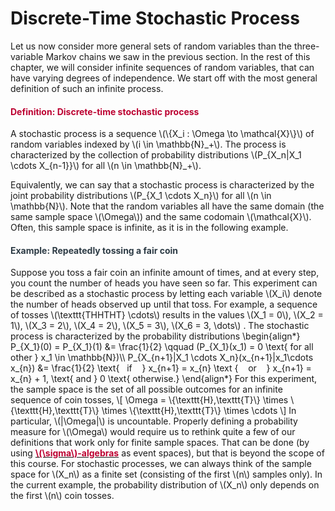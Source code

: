 # Discrete-Time Stochastic Process

<p>Let us now consider more general sets of random variables than the three-variable Markov chains we saw in the previous section. In the rest of this chapter, we will consider infinite sequences of random variables, that can have varying degrees of independence. We start off with the most general definition of such an infinite process.</p>
<div class="content-box pad-box-mini border border-trbl border-round">
<h4 style="color: #bc0031;"><strong>Definition: Discrete-time stochastic process</strong></h4>
A stochastic process is a sequence \(\{X_i : \Omega \to \mathcal{X}\}\) of random variables indexed by \(i \in \mathbb{N}_+\). The process is characterized by the collection of probability distributions \(P_{X_n|X_1 \cdots X_{n-1}}\) for all \(n \in \mathbb{N}_+\).</div>
<p>Equivalently, we can say that a stochastic process is characterized by the joint probability distributions \(P_{X_1 \cdots X_n}\) for all \(n \in \mathbb{N}\). Note that the random variables all have the same domain (the same sample space \(\Omega\)) and the same codomain \(\mathcal{X}\). Often, this sample space is infinite, as it is in the following example.</p>
<div class="content-box pad-box-mini border border-trbl border-round">
<h4 style="color: #2d3b45;"><strong>Example: Repeatedly tossing a fair coin</strong></h4>
Suppose you toss a fair coin an infinite amount of times, and at every step, you count the number of heads you have seen so far. This experiment can be described as a stochastic process by letting each variable \(X_i\) denote the number of heads observed up until that toss. For example, a sequence of tosses \(\texttt{THHTHT} \cdots\) results in the values \(X_1 = 0\), \(X_2 = 1\), \(X_3 = 2\), \(X_4 = 2\), \(X_5 = 3\), \(X_6 = 3, \dots\) . The stochastic process is characterized by the probability distributions \begin{align*} P_{X_1}(0) = P_{X_1}(1) &amp;= \frac{1}{2} \qquad (P_{X_1}(x_1) = 0 \text{ for all other } x_1 \in \mathbb{N})\\ P_{X_{n+1}|X_1 \cdots X_n}(x_{n+1}|x_1\cdots x_{n}) &amp;= \frac{1}{2} \text{   if    } x_{n+1} = x_{n} \text {    or    } x_{n+1} = x_{n} + 1, \text{ and } 0 \text{ otherwise.} \end{align*} For this experiment, the sample space is the set of all possible outcomes for an infinite sequence of coin tosses, \[ \Omega = \{\texttt{H},\texttt{T}\} \times \{\texttt{H},\texttt{T}\} \times \{\texttt{H},\texttt{T}\} \times \cdots \] In particular, \(|\Omega|\) is uncountable. Properly defining a probability measure for \(\Omega\) would require us to rethink quite a few of our definitions that work only for finite sample spaces. That can be done (by using <a href="https://en.wikipedia.org/wiki/Sigma-algebra"><span style="color: #bc0031;"><strong>\(\sigma\)-algebras</strong></span></a> as event spaces), but that is beyond the scope of this course. For stochastic processes, we can always think of the sample space for \(X_n\) as a finite set (consisting of the first \(n\) samples only). In the current example, the probability distribution of \(X_n\) only depends on the first \(n\) coin tosses.</div>